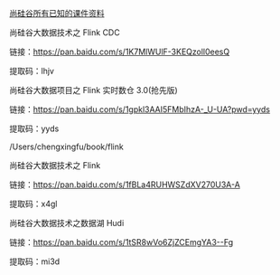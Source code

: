 [尚硅谷所有已知的课件资料](https://kmgy.top/doc/442/)

尚硅谷大数据技术之 Flink CDC

链接：https://pan.baidu.com/s/1K7MlWUlF-3KEQzoll0eesQ

提取码：lhjv



尚硅谷大数据项目之 Flink 实时数仓 3.0(抢先版)

链接：https://pan.baidu.com/s/1gpkl3AAI5FMbIhzA-_U-UA?pwd=yyds

提取码：yyds

/Users/chengxingfu/book/flink

尚硅谷大数据技术之 Flink

链接：https://pan.baidu.com/s/1fBLa4RUHWSZdXV270U3A-A

提取码：x4gl

尚硅谷大数据技术之数据湖 Hudi

链接：https://pan.baidu.com/s/1tSR8wVo6ZjZCEmgYA3--Fg

提取码：mi3d